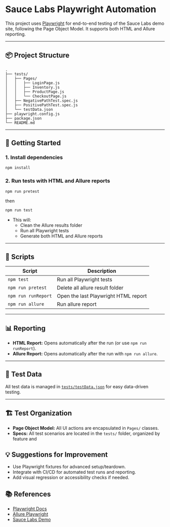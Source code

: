 # Sauce Labs Playwright Automation

This project uses [Playwright](https://playwright.dev/) for end-to-end testing of the Sauce Labs demo site, following the Page Object Model. It supports both HTML and Allure reporting.

---

## 📦 Project Structure

```
.
├── tests/
│   ├── Pages/
│   │   ├── LoginPage.js
│   │   ├── Inventory.js
│   │   ├── ProductPage.js
│   │   └── CheckoutPage.js
│   ├── NegativePathTest.spec.js
│   ├── PositivePathTest.spec.js
│   └── testData.json
├── playwright.config.js
├── package.json
└── README.md
```

---

## 🚀 Getting Started

### 1. Install dependencies

```sh
npm install
```

### 2. Run tests with HTML and Allure reports

```sh
npm run pretest
```
then

```sh
npm run test
```

- This will:
  - Clean the Allure results folder
  - Run all Playwright tests
  - Generate both HTML and Allure reports

---

## 📝 Scripts

| Script            | Description                                      |
|-------------------|--------------------------------------------------|
| `npm test`        | Run all Playwright tests                         |
| `npm run pretest` | Delete all allure result folder                  |
| `npm run runReport`  | Open the last Playwright HTML report          |
| `npm run allure` |  Run allure report                                |

---

## 📊 Reporting

- **HTML Report:** Opens automatically after the run (or use `npm run runReport`).
- **Allure Report:** Opens automatically after the run with `npm run allure`.

---

## 🧪 Test Data

All test data is managed in [`tests/testData.json`](tests/testData.json) for easy data-driven testing.

---

## 🏗️ Test Organization

- **Page Object Model:** All UI actions are encapsulated in `Pages/` classes.
- **Specs:** All test scenarios are located in the `tests/` folder, organized by feature and

## 💡 Suggestions for Improvement

- Use Playwright fixtures for advanced setup/teardown.
- Integrate with CI/CD for automated test runs and reporting.
- Add visual regression or accessibility checks if needed.

## 📚 References

- [Playwright Docs](https://playwright.dev/docs/intro)
- [Allure Playwright](https://github.com/allure-framework/allure-js)
- [Sauce Labs Demo](https://www.saucedemo.com/)